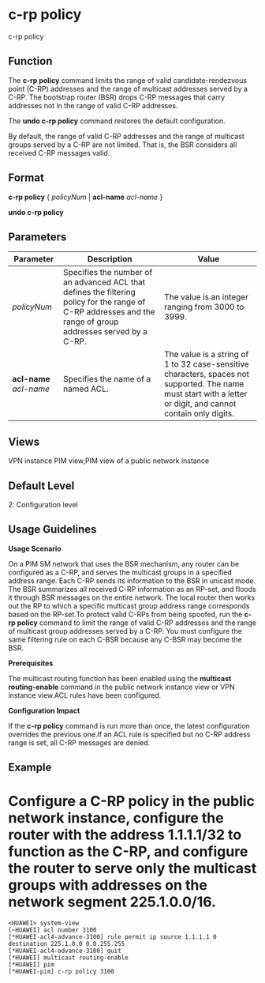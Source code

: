 c-rp policy
===========

c-rp policy

Function
--------



The **c-rp policy** command limits the range of valid candidate-rendezvous point (C-RP) addresses and the range of multicast addresses served by a C-RP. The bootstrap router (BSR) drops C-RP messages that carry addresses not in the range of valid C-RP addresses.

The **undo c-rp policy** command restores the default configuration.



By default, the range of valid C-RP addresses and the range of multicast groups served by a C-RP are not limited. That is, the BSR considers all received C-RP messages valid.


Format
------

**c-rp policy** { *policyNum* | **acl-name** *acl-name* }

**undo c-rp policy**


Parameters
----------

| Parameter | Description | Value |
| --- | --- | --- |
| *policyNum* | Specifies the number of an advanced ACL that defines the filtering policy for the range of C-RP addresses and the range of group addresses served by a C-RP. | The value is an integer ranging from 3000 to 3999. |
| **acl-name** *acl-name* | Specifies the name of a named ACL. | The value is a string of 1 to 32 case-sensitive characters, spaces not supported. The name must start with a letter or digit, and cannot contain only digits. |



Views
-----

VPN instance PIM view,PIM view of a public network instance


Default Level
-------------

2: Configuration level


Usage Guidelines
----------------

**Usage Scenario**

On a PIM SM network that uses the BSR mechanism, any router can be configured as a C-RP, and serves the multicast groups in a specified address range. Each C-RP sends its information to the BSR in unicast mode. The BSR summarizes all received C-RP information as an RP-set, and floods it through BSR messages on the entire network. The local router then works out the RP to which a specific multicast group address range corresponds based on the RP-set.To protect valid C-RPs from being spoofed, run the **c-rp policy** command to limit the range of valid C-RP addresses and the range of multicast group addresses served by a C-RP. You must configure the same filtering rule on each C-BSR because any C-BSR may become the BSR.

**Prerequisites**

The multicast routing function has been enabled using the **multicast routing-enable** command in the public network instance view or VPN instance view.ACL rules have been configured.

**Configuration Impact**

If the **c-rp policy** command is run more than once, the latest configuration overrides the previous one.If an ACL rule is specified but no C-RP address range is set, all C-RP messages are denied.


Example
-------

# Configure a C-RP policy in the public network instance, configure the router with the address 1.1.1.1/32 to function as the C-RP, and configure the router to serve only the multicast groups with addresses on the network segment 225.1.0.0/16.
```
<HUAWEI> system-view
[~HUAWEI] acl number 3100
[*HUAWEI-acl4-advance-3100] rule permit ip source 1.1.1.1 0 destination 225.1.0.0 0.0.255.255
[*HUAWEI-acl4-advance-3100] quit
[*HUAWEI] multicast routing-enable
[*HUAWEI] pim
[*HUAWEI-pim] c-rp policy 3100

```